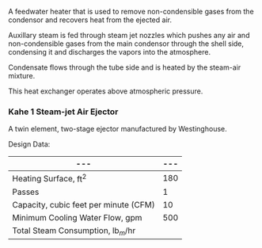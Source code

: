 A feedwater heater that is used to remove non-condensible gases from the condensor and recovers heat from the ejected air. 

Auxillary steam is fed through steam jet nozzles which pushes any air and non-condensible gases from the main condensor through the shell side, condensing it and discharges the vapors into the atmosphere. 

Condensate flows through the tube side and is heated by the steam-air mixture.

This heat exchanger operates above atmospheric pressure.

### Kahe 1 Steam-jet Air Ejector
A twin element, two-stage ejector manufactured by Westinghouse.

Design Data:

| ---                                   | --- |
| ------------------------------------- | --- |
| Heating Surface, $\text{ft}^2$        | 180 |
| Passes                                | 1   |
| Capacity, cubic feet per minute (CFM) | 10  |
| Minimum Cooling Water Flow, gpm       | 500 |
| Total Steam Consumption, $\text{lb}_m/\text{hr}$                                      |     |
